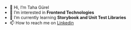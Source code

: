 - 👋 Hi, I’m Taha Gürel
- 👀 I’m interested in **Frontend Technologies**
- 🌱 I’m currently learning **Storybook and Unit Test Libraries**
- 📫 How to reach me on [Linkedin](https://linkedin.com/in/taha-gürel-65b1811a4/)

